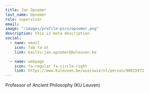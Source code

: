 ```yaml
---
title: Jan Opsomer
last_name: Opsomer
role: supervisor
email: 
image: "/images/profile-pics/opsomer.png"
description: this is meta description
social:
  - name: email
    icon: fab fa-at
    link: mailto:jan.opsomer@kuleuven.be

  - name: webpage
    icon: fa-regular fa-circle-right
    link: https://www.kuleuven.be/wieiswie/nl/person/00015972
---
```


Professor of Ancient Philosophy (KU Leuven)